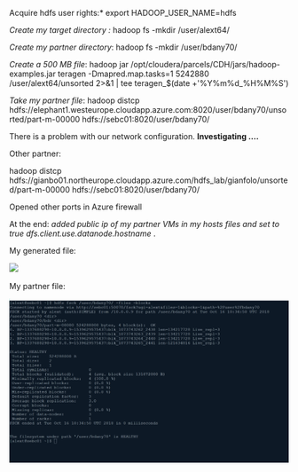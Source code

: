 

Acquire hdfs user rights:* export HADOOP_USER_NAME=hdfs

*Create my target directory :* hadoop fs -mkdir /user/alext64/

*Create my partner directory*: hadoop fs -mkdir /user/bdany70/

*Create a 500 MB file*: hadoop jar /opt/cloudera/parcels/CDH/jars/hadoop-examples.jar teragen -Dmapred.map.tasks=1 5242880 /user/alext64/unsorted 2>&1 | tee teragen_$(date +'%Y%m%d_%H%M%S')

*Take my partner file*: hadoop distcp  hdfs://elephant1.westeurope.cloudapp.azure.com:8020/user/bdany70/unsorted/part-m-00000 hdfs://sebc01:8020/user/bdany70/

There is a problem with our network configuration. **Investigating ....**

Other partner:

hadoop distcp hdfs://gianbo01.northeurope.cloudapp.azure.com/hdfs_lab/gianfolo/unsorted/part-m-00000 hdfs://sebc01:8020/user/bdany70/

Opened other ports in Azure firewall

At the end: *added public ip of my partner VMs in my hosts files and set to true dfs.client.use.datanode.hostname* . 

My generated file:

![](C:\SEBC\storage\labs\0_replication_1.png)

My partner file:

![./](./0_replication.png)
